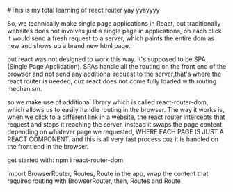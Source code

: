 #This is my total learning of react router 
yay yyayyyy

So, we technically make single page applications in React,
but traditionally websites does not involves just a single page in applications, on each click it would send a fresh request to a server, which paints the entire dom as new and shows up a brand new html page.

but react was not designed to work this way. it's supposed to be SPA (Single Page Application).
SPAs handle all the routing on the front end of the browser and not send any additional request to the server,that's where the react router is needed, cuz react does not come fully loaded with routing mechanism.

so we make use of additional library which is called react-router-dom, which allows us to easily handle routing in the browser.
The way it works is, when we click to a different link in a website, the react router intercepts that request and stops it reaching the server, instead it swaps the page content depending on whatever page we requested, WHERE EACH PAGE IS JUST A REACT COMPONENT.
and this is all very fast process cuz it is handled on the front end in the browser.

get started with:
npm i react-router-dom

import BrowserRouter, Routes, Route in the app,
wrap the content that requires routing with BrowserRouter, 
then, Routes and Route